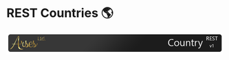 # REST Countries 🌎
![Arses REST Country](https://github.com/ArsesCo/RESTCountries/blob/master/statics/rm_header.png)

